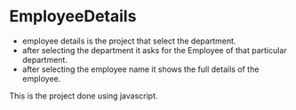 # EmployeeDetails
- employee details is the project that select the department.
- after selecting the department it asks for the Employee of that particular department.
- after selecting the employee name it shows the  full details of the employee.

This is the project done using javascript.
